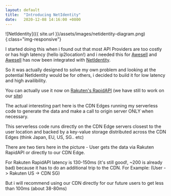 ```yaml
---
layout: default
title:  "Introducing NetIdentity"
date:   2020-12-08 14:16:00 +0800
---
```


![NetIdentity]({{ site.url }}/assets/images/netidentity-diagram.png){:class="img-responsive"}

I started doing this when i found out that most API Providers are too costly or has high latency (hello ip2location!) and i needed this for [Awesell](https://awesell.com) and [Awesell](https://awesell.com) has now been integrated with [NetIdentity](https://netidentity.io). 

So it was actually designed to solve my own problem and looking at the potential NetIdentity would be for others, i decided to build it for low latency and high availibility.

You can actually use it now on [Rakuten's RapidAPI](https://english.api.rakuten.net/netidentity-netidentity-default/api/netidentity1/endpoints)  (we have still to work on our [site](https://netidentity.ui))

The actual interesting part here is the CDN Edges running my serverless code to generate the data and make a call to origin server ONLY when necessary.

This serverless code runs directly on the CDN Edge servers closest to the user location and backed by a key-value storage distributed across the CDN Edges (think Japan, EU, US, SG.. etc)

There are two tiers here in the picture - User gets the data via Rakuten RapidAPI or directly to our CDN Edge.

For Rakuten RapidAPI latency is 130-150ms (it's still good!, ~200 is already bad) because it has to do an additional trip to the CDN. For Example: (User -> Rakuten US -> CDN SG)

But i will recommend using our CDN directly for our future users to get less than 100ms (about 38-80ms)
